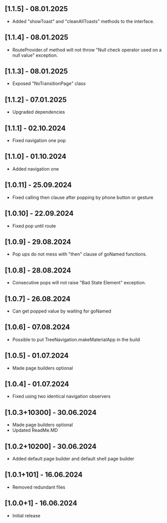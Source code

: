 ## [1.1.5] - 08.01.2025

* Added "showToast" and "cleanAllToasts" methods to the interface.

## [1.1.4] - 08.01.2025

* RouteProvider.of method will not throw "Null check operator used on a null value" exception.

## [1.1.3] - 08.01.2025

* Exposed "NoTransitionPage" class

## [1.1.2] - 07.01.2025

* Upgraded dependencies

## [1.1.1] - 02.10.2024

* Fixed navigation one pop

## [1.1.0] - 01.10.2024

* Added navigation one

## [1.0.11] - 25.09.2024

* Fixed calling then clause after popping by phone button or gesture

## [1.0.10] - 22.09.2024

* Fixed pop until route

## [1.0.9] - 29.08.2024

* Pop ups do not mess with "then" clause of goNamed functions.

## [1.0.8] - 28.08.2024

* Consecutive pops will not raise "Bad State Element" exception.

## [1.0.7] - 26.08.2024

* Can get popped value by waiting for goNamed

## [1.0.6] - 07.08.2024

* Possible to put TreeNavigation.makeMaterialApp in the build

## [1.0.5] - 01.07.2024

* Made page builders optional

## [1.0.4] - 01.07.2024

* Fixed using two identical navigation observers

## [1.0.3+10300] - 30.06.2024

* Made page builders optional
* Updated ReadMe.MD

## [1.0.2+10200] - 30.06.2024

* Added default page builder and default shell page builder

## [1.0.1+101] - 16.06.2024

* Removed redundant files

## [1.0.0+1] - 16.06.2024

* Initial release